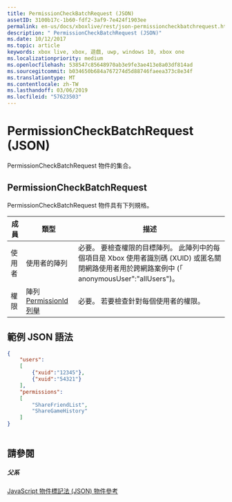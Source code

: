 ```yaml
---
title: PermissionCheckBatchRequest (JSON)
assetID: 3100b17c-1b60-fdf2-3af9-7e424f1903ee
permalink: en-us/docs/xboxlive/rest/json-permissioncheckbatchrequest.html
description: " PermissionCheckBatchRequest (JSON)"
ms.date: 10/12/2017
ms.topic: article
keywords: xbox live, xbox, 遊戲, uwp, windows 10, xbox one
ms.localizationpriority: medium
ms.openlocfilehash: 538547c85648970ab3e9fe3ae413e8a03df814ad
ms.sourcegitcommit: b034650b684a767274d5d88746faeea373c8e34f
ms.translationtype: MT
ms.contentlocale: zh-TW
ms.lasthandoff: 03/06/2019
ms.locfileid: "57623503"
---
```

# <a name="permissioncheckbatchrequest-json"></a>PermissionCheckBatchRequest (JSON)
PermissionCheckBatchRequest 物件的集合。 
<a id="ID4EP"></a>

 
## <a name="permissioncheckbatchrequest"></a>PermissionCheckBatchRequest
 
PermissionCheckBatchRequest 物件具有下列規格。
 
| 成員| 類型| 描述| 
| --- | --- | --- | 
| 使用者| 使用者的陣列| 必要。 要檢查權限的目標陣列。 此陣列中的每個項目是 Xbox 使用者識別碼 (XUID) 或匿名關閉網路使用者用於跨網路案例中 (「 anonymousUser":"allUsers")。 | 
| 權限| 陣列[PermissionId 列舉](../enums/privacy-enum-permissionid.md)| 必要。 若要檢查針對每個使用者的權限。| 
  
<a id="ID4E3B"></a>

 
## <a name="sample-json-syntax"></a>範例 JSON 語法
 

```json
{
    "users":
    [
        {"xuid":"12345"},
        {"xuid":"54321"}
    ],
    "permissions":
    [
        "ShareFriendList",
        "ShareGameHistory"
    ]
}
    
```

  
<a id="ID4EFC"></a>

 
## <a name="see-also"></a>請參閱
 
<a id="ID4EHC"></a>

 
##### <a name="parent"></a>父系 

[JavaScript 物件標記法 (JSON) 物件參考](atoc-xboxlivews-reference-json.md)

   